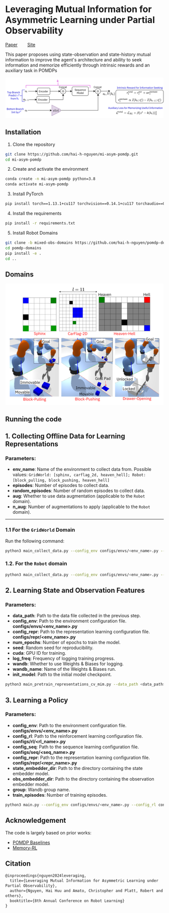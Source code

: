 # Leveraging Mutual Information for Asymmetric Learning under Partial Observability
[Paper](https://openreview.net/pdf?id=9jJP2J1oBP)&nbsp;&nbsp;&nbsp;&nbsp;&nbsp;&nbsp;&nbsp;&nbsp;[Site](https://sites.google.com/view/mi-asym-pomdp)  

This paper proposes using state-observation and state-history mutual information to improve the agent's architecture and ability to seek information and memorize efficiently through intrinsic rewards and an auxiliary task in POMDPs

![View Paper](images/method.png)

## Installation
1. Clone the repository
```bash
git clone https://github.com/hai-h-nguyen/mi-asym-pomdp.git
cd mi-asym-pomdp
```
2. Create and activate the environment
```bash
conda create -n mi-asym-pomdp python=3.8
conda activate mi-asym-pomdp
```
3. Install PyTorch
```bash
pip install torch==1.13.1+cu117 torchvision==0.14.1+cu117 torchaudio==0.13.1 --extra-index-url https://download.pytorch.org/whl/cu117
```

4. Install the requirements
```bash
pip install -r requirements.txt
```

5. Install Robot Domains
```bash
git clone -b mixed-obs-domains https://github.com/hai-h-nguyen/pomdp-domains.git
cd pomdp-domains
pip install -e .
cd ..
```

## Domains

![View Paper](images/domains.png)

## Running the code
## 1. Collecting Offline Data for Learning Representations

### Parameters:
- **env_name**: Name of the environment to collect data from. Possible values: `GridWorld: [sphinx, carflag_2d, heaven_hell]; Robot: [block_pulling, block_pushing, heaven_hell]`
- **episodes**: Number of episodes to collect data.
- **random_episodes**: Number of random episodes to collect data.
- **aug**: Whether to use data augmentation (applicable to the `Robot` domain).
- **n_aug**: Number of augmentations to apply (applicable to the `Robot` domain).

---

### 1.1 For the `GridWorld` Domain
Run the following command:
```bash
python3 main_collect_data.py --config_env configs/envs/<env_name>.py --episodes <episodes> --random_episodes <random_episodes>
```

### 1.2. For the `Robot` domain
```bash
python3 main_collect_data.py --config_env configs/envs/<env_name>.py --episodes <episodes> --random_episodes <random_episodes> --aug --n_aug <n_aug>
```

## 2. Learning State and Observation Features
### Parameters:
- **data_path**: Path to the data file collected in the previous step.
- **config_env**: Path to the environment configuration file. **configs/envs/<env_name>.py**
- **config_repr**: Path to the representation learning configuration file. **configs/repr/<env_name>.py**
- **num_epochs**: Number of epochs to train the model.
- **seed**: Random seed for reproducibility.
- **cuda**: GPU ID for training.
- **log_freq**: Frequency of logging training progress.
- **wandb**: Whether to use Weights & Biases for logging.
- **wandb_name**: Name of the Weights & Biases run.
- **init_model**: Path to the initial model checkpoint.

```bash
python3 main_pretrain_representations_cv_mim.py --data_path <data_path> --config_env configs/envs/<env_name>.py --config_repr configs/repr/<env_name>.py --num_epochs <num_epochs> --seed <seed> --cuda <cuda> --log_freq <log_freq> --wandb --wandb_name <wandb_name> --init_model <init_model>
```
## 3. Learning a Policy
### Parameters:
- **config_env**: Path to the environment configuration file. **configs/envs/<env_name>.py**
- **config_rl**: Path to the reinforcement learning configuration file. **configs/rl/<rl_name>.py**
- **config_seq**: Path to the sequence learning configuration file. **configs/seq/<seq_name>.py**
- **config_repr**: Path to the representation learning configuration file. **configs/repr/<repr_name>.py**
- **state_embedder_dir**: Path to the directory containing the state embedder model.
- **obs_embedder_dir**: Path to the directory containing the observation embedder model.
- **group**: Wandb group name.
- **train_episodes**: Number of training episodes.

```bash
python3 main.py --config_env configs/envs/<env_name>.py --config_rl configs/rl/<rl_name>.py --config_seq configs/seq/<seq_name>.py --config_repr configs/repr/<repr_name>.py --state_embedder_dir <state_embedder_dir> --obs_embedder_dir <obs_embedder_dir> --group <group> --train_episodes <train_episodes>
```

## Acknowledgement

The code is largely based on prior works:
- [POMDP Baselines](https://github.com/twni2016/pomdp-baselines)
- [Memory-RL](https://github.com/twni2016/Memory-RL)

## Citation
```
@inproceedings{nguyen2024leveraging,
  title={Leveraging Mutual Information for Asymmetric Learning under Partial Observability},
  author={Nguyen, Hai Huu and Amato, Christopher and Platt, Robert and others},
  booktitle={8th Annual Conference on Robot Learning}
}
```
